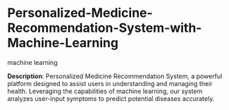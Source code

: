 # Personalized-Medicine-Recommendation-System-with-Machine-Learning
machine learning


**Description**:
Personalized Medicine Recommendation System, a powerful platform designed to assist users in understanding and managing their health. Leveraging the capabilities of machine learning, our system analyzes user-input symptoms to predict potential diseases accurately.
